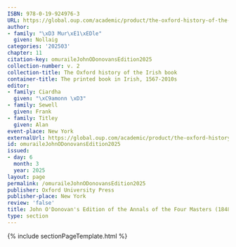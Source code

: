 ```yaml
---
ISBN: 978-0-19-924976-3
URL: https://global.oup.com/academic/product/the-oxford-history-of-the-irish-book-volume-ii-9780199249763?cc=ge&lang=3n#
author:
- family: "\xD3 Mur\xE1\xEDle"
  given: Nollaig
categories: '202503'
chapter: 11
citation-key: omuraileJohnODonovansEdition2025
collection-number: v. 2
collection-title: The Oxford history of the Irish book
container-title: The printed book in Irish, 1567-2010s
editor:
- family: Ciardha
  given: "\xC9amonn \xD3"
- family: Sewell
  given: Frank
- family: Titley
  given: Alan
event-place: New York
externalUrl: https://global.oup.com/academic/product/the-oxford-history-of-the-irish-book-volume-ii-9780199249763?cc=ge&lang=3n#
id: omuraileJohnODonovansEdition2025
issued:
- day: 6
  month: 3
  year: 2025
layout: page
permalink: /omuraileJohnODonovansEdition2025
publisher: Oxford University Press
publisher-place: New York
review: 'false'
title: John O'Donovan's Edition of the Annals of the Four Masters (1848-51)
type: section
---
```

{% include sectionPageTemplate.html %}